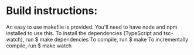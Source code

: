 # Build instructions:

An easy to use makefile is provided. You'll need to have node and npm installed to use this.
To install the dependencies (TypeScript and tsc-watch), run 
    $ make dependencies
To compile, run
    $ make
To incrementally compile, run
    $ make watch

